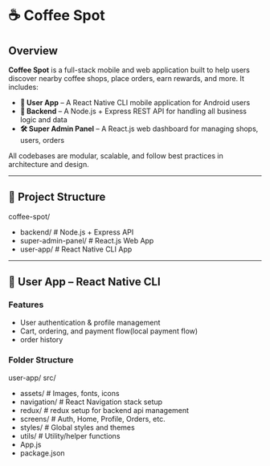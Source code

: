 # ☕ Coffee Spot

## Overview

**Coffee Spot** is a full-stack mobile and web application built to help users discover nearby coffee shops, place orders, earn rewards, and more. It includes:

- **📱 User App** – A React Native CLI mobile application for Android users  
- **🔧 Backend** – A Node.js + Express REST API for handling all business logic and data  
- **🛠 Super Admin Panel** – A React.js web dashboard for managing shops, users, orders  

All codebases are modular, scalable, and follow best practices in architecture and design.

---

## 🧱 Project Structure
coffee-spot/
- backend/ # Node.js + Express API
- super-admin-panel/ # React.js Web App
- user-app/ # React Native CLI App

---

## 📱 User App – React Native CLI

### Features
- User authentication & profile management
- Cart, ordering, and payment flow(local payment flow)
- order history

### Folder Structure
user-app/
 src/
- assets/ # Images, fonts, icons
- navigation/ # React Navigation stack setup
- redux/ # redux setup for backend api management
- screens/ # Auth, Home, Profile, Orders, etc.
- styles/ # Global styles and themes
- utils/ # Utility/helper functions
- App.js
- package.json

